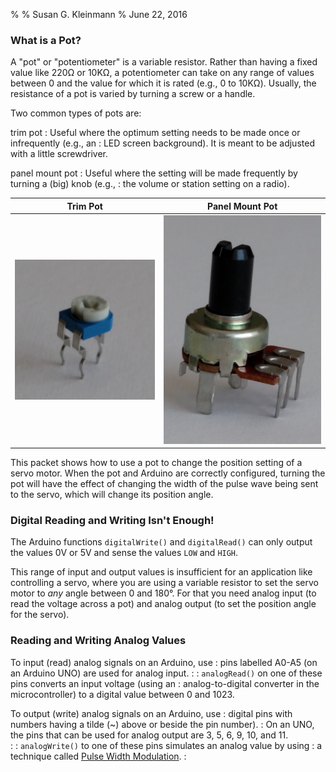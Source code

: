 %
% Susan G. Kleinmann
% June 22, 2016

### What is a Pot? ###

A "pot" or "potentiometer" is a variable resistor.  Rather than having a fixed value
like 220Ω or 10KΩ, a potentiometer can take on any range of values between 0 and
the value for which it is rated (e.g., 0 to 10KΩ).  Usually, the resistance of
a pot is varied by turning a screw or a handle.  

Two common types of pots are:

trim pot
: Useful where the optimum setting needs to be made once or infrequently (e.g., an 
: LED screen background).  It is meant to be adjusted with a little screwdriver.

panel mount pot
: Useful where the setting will be made frequently by turning a (big) knob (e.g.,
: the volume or station setting on a radio).

| Trim Pot                | Panel Mount Pot               |
|:-----------------------:|:-----------------------------:|
| ![](images/trimpot.png) | ![](images/panelmountpot.png) |

This packet shows how to use a pot to change the position setting of a servo motor.
When the pot and Arduino are correctly configured, turning the pot will have the 
effect of changing the width of the pulse wave being sent to the servo, which 
will change its position angle.

### Digital Reading and Writing Isn't Enough! ###

The Arduino functions `digitalWrite()` and `digitalRead()` can only 
output the values 0V or 5V and sense the values `LOW` and `HIGH`.

<!--
output and
input "digital" values.  As a result:

* On a 5V board (most UNO's), when an I/O pin is being read:

> * any input value over 3V is interpreted by the microprocessor as a `HIGH` value, and 
> * any input value under 2V is interpreted by the microprocessor as a `LOW` value.

* On a 5V board, when an I/O pin is being written to:

> * a `HIGH` value is output as 5V, and
> * a `LOW` value is output as 0V.
-->

This range of input and output values is insufficient for an application like controlling
a servo, where you are using a variable resistor to set the servo motor to *any* angle 
between 0 and 180°.  For that you need analog input (to read the voltage
across a pot) and analog output (to set the position angle for the servo).

### Reading and Writing Analog Values ###

To input (read) analog signals on an Arduino, use
: pins labelled A0-A5 (on an Arduino UNO) are used for analog input.
:
: `analogRead()` on one of these pins converts an input voltage (using an 
: analog-to-digital converter in the microcontroller) to a digital value between 0 and 1023.

To output (write) analog signals on an Arduino, use
: digital pins with numbers having a tilde (~) above or beside the pin number).
: On an UNO, the pins that can be used for analog output are 3, 5, 6, 9, 10, and 11.  
:
: `analogWrite()` to one of these pins simulates an analog value by using
: a technique called [Pulse Width Modulation](/glossary/PWM.html).
:

